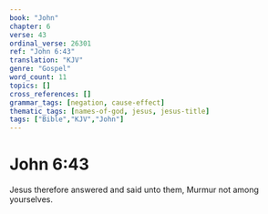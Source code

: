```yaml
---
book: "John"
chapter: 6
verse: 43
ordinal_verse: 26301
ref: "John 6:43"
translation: "KJV"
genre: "Gospel"
word_count: 11
topics: []
cross_references: []
grammar_tags: [negation, cause-effect]
thematic_tags: [names-of-god, jesus, jesus-title]
tags: ["Bible","KJV","John"]
---
```


# John 6:43

Jesus therefore answered and said unto them, Murmur not among yourselves.
